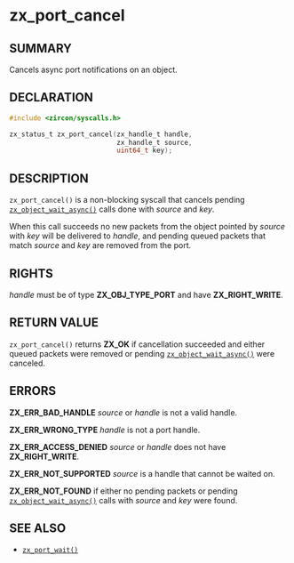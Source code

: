 # zx_port_cancel

## SUMMARY

<!-- Contents of this heading updated by update-docs-from-fidl, do not edit. -->

Cancels async port notifications on an object.

## DECLARATION

<!-- Contents of this heading updated by update-docs-from-fidl, do not edit. -->

```c
#include <zircon/syscalls.h>

zx_status_t zx_port_cancel(zx_handle_t handle,
                           zx_handle_t source,
                           uint64_t key);
```

## DESCRIPTION

`zx_port_cancel()` is a non-blocking syscall that cancels
pending [`zx_object_wait_async()`] calls done with *source* and *key*.

When this call succeeds no new packets from the object pointed by
*source* with *key* will be delivered to *handle*, and pending queued
packets that match *source* and *key* are removed from the port.

## RIGHTS

<!-- Contents of this heading updated by update-docs-from-fidl, do not edit. -->

*handle* must be of type **ZX_OBJ_TYPE_PORT** and have **ZX_RIGHT_WRITE**.

## RETURN VALUE

`zx_port_cancel()` returns **ZX_OK** if cancellation succeeded and
either queued packets were removed or pending [`zx_object_wait_async()`] were
canceled.

## ERRORS

**ZX_ERR_BAD_HANDLE**  *source* or *handle* is not a valid handle.

**ZX_ERR_WRONG_TYPE**  *handle* is not a port handle.

**ZX_ERR_ACCESS_DENIED**  *source* or *handle* does not have **ZX_RIGHT_WRITE**.

**ZX_ERR_NOT_SUPPORTED**  *source* is a handle that cannot be waited on.

**ZX_ERR_NOT_FOUND** if either no pending packets or pending
[`zx_object_wait_async()`] calls with *source* and *key* were found.

## SEE ALSO

 - [`zx_port_wait()`]

<!-- References updated by update-docs-from-fidl, do not edit. -->

[`zx_object_wait_async()`]: object_wait_async.md
[`zx_port_wait()`]: port_wait.md
